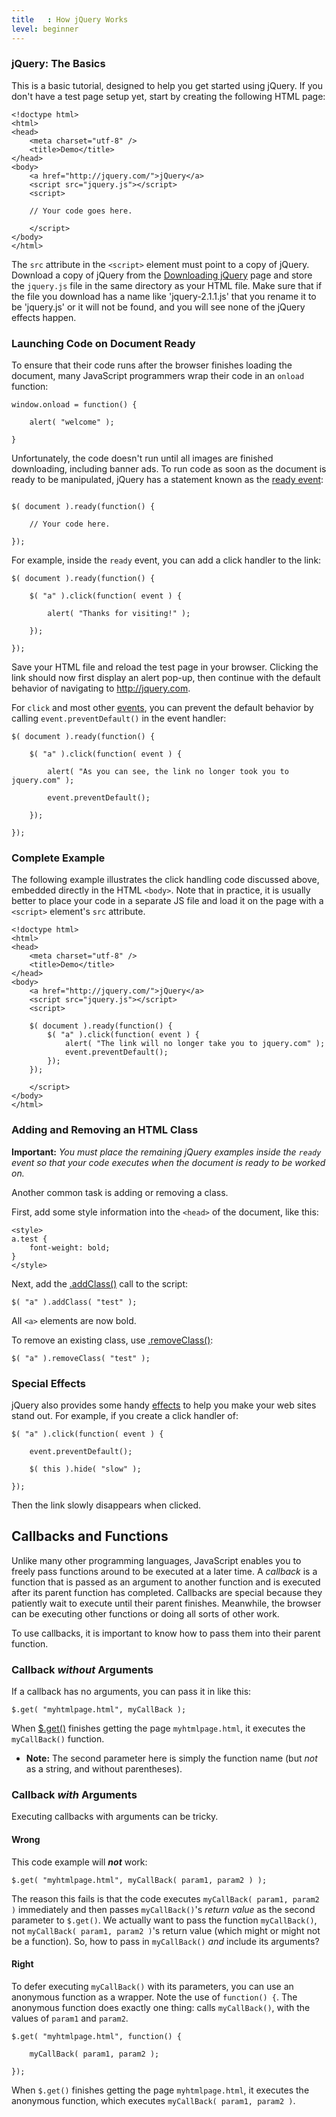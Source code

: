 ```yaml
---
title   : How jQuery Works
level: beginner
---
```


### jQuery: The Basics

This is a basic tutorial, designed to help you get started using jQuery. If you don't have a test page setup yet, start by creating the following HTML page:

```
<!doctype html>
<html>
<head>
	<meta charset="utf-8" />
	<title>Demo</title>
</head>
<body>
	<a href="http://jquery.com/">jQuery</a>
	<script src="jquery.js"></script>
	<script>

	// Your code goes here.

	</script>
</body>
</html>
```

The `src` attribute in the `<script>` element must point to a copy of jQuery. Download a copy of jQuery from the [Downloading jQuery](http://jquery.com/download/) page and store the `jquery.js` file in the same directory as your HTML file. Make sure that if the file you download has a name like 'jquery-2.1.1.js' that you rename it to be 'jquery.js' or it will not be found, and you will see none of the jQuery effects happen.

### Launching Code on Document Ready

To ensure that their code runs after the browser finishes loading the document, many JavaScript programmers wrap their code in an `onload` function:

```
window.onload = function() {

	alert( "welcome" );

}
```

Unfortunately, the code doesn't run until all images are finished downloading, including banner ads. To run code as soon as the document is ready to be manipulated, jQuery has a statement known as the [ready event](http://api.jquery.com/ready/):

```

$( document ).ready(function() {

	// Your code here.

});
```

For example, inside the `ready` event, you can add a click handler to the link:

```
$( document ).ready(function() {

	$( "a" ).click(function( event ) {

		alert( "Thanks for visiting!" );

	});

});
```

Save your HTML file and reload the test page in your browser. Clicking the link should now first display an alert pop-up, then continue with the default behavior of navigating to http://jquery.com.

For `click` and most other [events](http://api.jquery.com/category/events/), you can prevent the default behavior by calling `event.preventDefault()` in the event handler:

```
$( document ).ready(function() {

	$( "a" ).click(function( event ) {

		alert( "As you can see, the link no longer took you to jquery.com" );

		event.preventDefault();

	});

});
```

### Complete Example

The following example illustrates the click handling code discussed above, embedded directly in the HTML `<body>`. Note that in practice, it is usually better to place your code in a separate JS file and load it on the page with a `<script>` element's `src` attribute.

```
<!doctype html>
<html>
<head>
	<meta charset="utf-8" />
	<title>Demo</title>
</head>
<body>
	<a href="http://jquery.com/">jQuery</a>
	<script src="jquery.js"></script>
	<script>

	$( document ).ready(function() {
		$( "a" ).click(function( event ) {
			alert( "The link will no longer take you to jquery.com" );
			event.preventDefault();
		});
	});

	</script>
</body>
</html>
```

### Adding and Removing an HTML Class

**Important:** *You must place the remaining jQuery examples inside the `ready` event so that your code executes when the document is ready to be worked on.*

Another common task is adding or removing a class.

First, add some style information into the `<head>` of the document, like this:

```
<style>
a.test {
	font-weight: bold;
}
</style>
```

Next, add the [.addClass()](http://api.jquery.com/addClass/) call to the script:

```
$( "a" ).addClass( "test" );
```

All `<a>` elements are now bold.

To remove an existing class, use [.removeClass()](http://api.jquery.com/removeClass/):

```
$( "a" ).removeClass( "test" );
```

### Special Effects

jQuery also provides some handy [effects](http://api.jquery.com/category/effects/) to help you make your web sites stand out. For example, if you create a click handler of:

```
$( "a" ).click(function( event ) {

	event.preventDefault();

	$( this ).hide( "slow" );

});
```

Then the link slowly disappears when clicked.

## Callbacks and Functions

Unlike many other programming languages, JavaScript enables you to freely pass functions around to be executed at a later time. A *callback* is a function that is passed as an argument to another function and is executed after its parent function has completed. Callbacks are special because they patiently wait to execute until their parent finishes. Meanwhile, the browser can be executing other functions or doing all sorts of other work.

To use callbacks, it is important to know how to pass them into their parent function.

### Callback *without* Arguments

If a callback has no arguments, you can pass it in like this:

```
$.get( "myhtmlpage.html", myCallBack );
```

When [$.get()](http://api.jquery.com/jQuery.get/) finishes getting the page `myhtmlpage.html`, it executes the `myCallBack()` function.

* **Note:** The second parameter here is simply the function name (but *not* as a string, and without parentheses).

### Callback *with* Arguments

Executing callbacks with arguments can be tricky.

#### Wrong
This code example will ***not*** work:

```
$.get( "myhtmlpage.html", myCallBack( param1, param2 ) );
```

The reason this fails is that the code executes `myCallBack( param1, param2 )` immediately and then passes `myCallBack()`'s *return value* as the second parameter to `$.get()`. We actually want to pass the function `myCallBack()`, not `myCallBack( param1, param2 )`'s return value (which might or might not be a function). So, how to pass in `myCallBack()` *and* include its arguments?

#### Right

To defer executing `myCallBack()` with its parameters, you can use an anonymous function as a wrapper. Note the use of `function() {`. The anonymous function does exactly one thing: calls `myCallBack()`, with the values of `param1` and `param2`.

```
$.get( "myhtmlpage.html", function() {

	myCallBack( param1, param2 );

});
```

When `$.get()` finishes getting the page `myhtmlpage.html`, it executes the anonymous function, which executes `myCallBack( param1, param2 )`.
